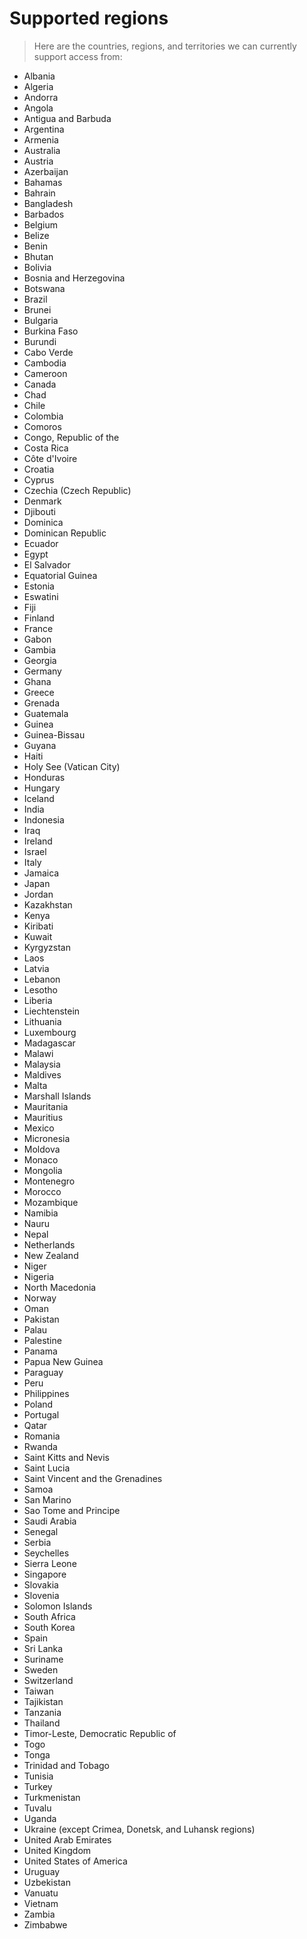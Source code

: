 # Supported regions

> Here are the countries, regions, and territories we can currently support access from:

* Albania
* Algeria
* Andorra
* Angola
* Antigua and Barbuda
* Argentina
* Armenia
* Australia
* Austria
* Azerbaijan
* Bahamas
* Bahrain
* Bangladesh
* Barbados
* Belgium
* Belize
* Benin
* Bhutan
* Bolivia
* Bosnia and Herzegovina
* Botswana
* Brazil
* Brunei
* Bulgaria
* Burkina Faso
* Burundi
* Cabo Verde
* Cambodia
* Cameroon
* Canada
* Chad
* Chile
* Colombia
* Comoros
* Congo, Republic of the
* Costa Rica
* Côte d'Ivoire
* Croatia
* Cyprus
* Czechia (Czech Republic)
* Denmark
* Djibouti
* Dominica
* Dominican Republic
* Ecuador
* Egypt
* El Salvador
* Equatorial Guinea
* Estonia
* Eswatini
* Fiji
* Finland
* France
* Gabon
* Gambia
* Georgia
* Germany
* Ghana
* Greece
* Grenada
* Guatemala
* Guinea
* Guinea-Bissau
* Guyana
* Haiti
* Holy See (Vatican City)
* Honduras
* Hungary
* Iceland
* India
* Indonesia
* Iraq
* Ireland
* Israel
* Italy
* Jamaica
* Japan
* Jordan
* Kazakhstan
* Kenya
* Kiribati
* Kuwait
* Kyrgyzstan
* Laos
* Latvia
* Lebanon
* Lesotho
* Liberia
* Liechtenstein
* Lithuania
* Luxembourg
* Madagascar
* Malawi
* Malaysia
* Maldives
* Malta
* Marshall Islands
* Mauritania
* Mauritius
* Mexico
* Micronesia
* Moldova
* Monaco
* Mongolia
* Montenegro
* Morocco
* Mozambique
* Namibia
* Nauru
* Nepal
* Netherlands
* New Zealand
* Niger
* Nigeria
* North Macedonia
* Norway
* Oman
* Pakistan
* Palau
* Palestine
* Panama
* Papua New Guinea
* Paraguay
* Peru
* Philippines
* Poland
* Portugal
* Qatar
* Romania
* Rwanda
* Saint Kitts and Nevis
* Saint Lucia
* Saint Vincent and the Grenadines
* Samoa
* San Marino
* Sao Tome and Principe
* Saudi Arabia
* Senegal
* Serbia
* Seychelles
* Sierra Leone
* Singapore
* Slovakia
* Slovenia
* Solomon Islands
* South Africa
* South Korea
* Spain
* Sri Lanka
* Suriname
* Sweden
* Switzerland
* Taiwan
* Tajikistan
* Tanzania
* Thailand
* Timor-Leste, Democratic Republic of
* Togo
* Tonga
* Trinidad and Tobago
* Tunisia
* Turkey
* Turkmenistan
* Tuvalu
* Uganda
* Ukraine (except Crimea, Donetsk, and Luhansk regions)
* United Arab Emirates
* United Kingdom
* United States of America
* Uruguay
* Uzbekistan
* Vanuatu
* Vietnam
* Zambia
* Zimbabwe
